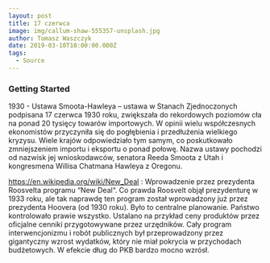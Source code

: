 ```yaml
---
layout: post
title: 17 czerwca
image: img/callum-shaw-555357-unsplash.jpg
author: Tomasz Waszczyk
date: 2019-03-10T10:00:00.000Z
tags:
  - Source
---
```


### Getting Started

1930 - Ustawa Smoota-Hawleya – ustawa w Stanach Zjednoczonych podpisana 17 czerwca 1930 roku, zwiększała do rekordowych poziomów cła na ponad 20 tysięcy towarów importowych.
W opinii wielu współczesnych ekonomistów przyczyniła się do pogłębienia i przedłużenia wielkiego kryzysu. Wiele krajów odpowiedziało tym samym, co poskutkowało zmniejszeniem importu i eksportu o ponad połowę.
Nazwa ustawy pochodzi od nazwisk jej wnioskodawców, senatora Reeda Smoota z Utah i kongresmena Willisa Chatmana Hawleya z Oregonu. 

https://en.wikipedia.org/wiki/New_Deal : Wprowadzenie przez prezydenta Roosvelta programu “New Deal“. Co prawda Roosvelt objął prezydenturę w 1933 roku, ale tak naprawdę ten program został wprowadzony już przez prezydenta Hoovera (od 1930 roku). Było to centralne planowanie. Państwo kontrolowało prawie wszystko. Ustalano na przykład ceny produktów przez oficjalne cenniki przygotowywane przez urzędników.
Cały program interwencjonizmu i robót publicznych był przeprowadzony przez gigantyczny wzrost wydatków, który nie miał pokrycia w przychodach budżetowych. W efekcie dług do PKB bardzo mocno wzrósł.